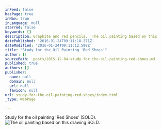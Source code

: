 ```yaml
---
inFeed: false
hasPage: true
inNav: true
inLanguage: null
starred: false
keywords: []
description: Graphite and red pencils.  The oil painting based on this drawing has SOLD.
datePublished: '2016-01-24T09:11:18.271Z'
dateModified: '2016-01-24T09:11:12.598Z'
title: "Study for the Oil Painting 'Red Shoes'"
author: []
sourcePath: _posts/2015-12-04-study-for-the-oil-painting-red-shoes.md
published: true
authors: []
publisher:
  name: null
  domain: null
  url: null
  favicon: null
url: study-for-the-oil-painting-red-shoes/index.html
_type: WebPage

---
```

Study for the oil painting 'Red Shoes'  (SOLD).  ![The oil painting based on this drawing SOLD.](https://s3-us-west-2.amazonaws.com/the-grid-img/p/45fed5a2426393248efed449efeecbc3add8e789.jpg)